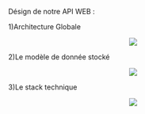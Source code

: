 Désign de notre API WEB : 


1)Architecture Globale
<p align="center">
  <img src="https://github.com/T2Clubber/tp-architecture/blob/SI2-DREAM-TEAM/SI2-DREAM-TEAM/projet/IMG/Architecture%20Global.jpg">
</p>



2)Le modèle de donnée stocké


<p align="center">
  <img src="https://github.com/T2Clubber/tp-architecture/blob/SI2-DREAM-TEAM/SI2-DREAM-TEAM/projet/IMG/Modele%20de%20donn%C3%A9e%20stock%C3%A9.jpg">
</p>




3)Le stack technique

<p align="center">
  <img src="https://github.com/T2Clubber/tp-architecture/blob/SI2-DREAM-TEAM/SI2-DREAM-TEAM/projet/IMG/Stack%20technique.jpg">
</p>
